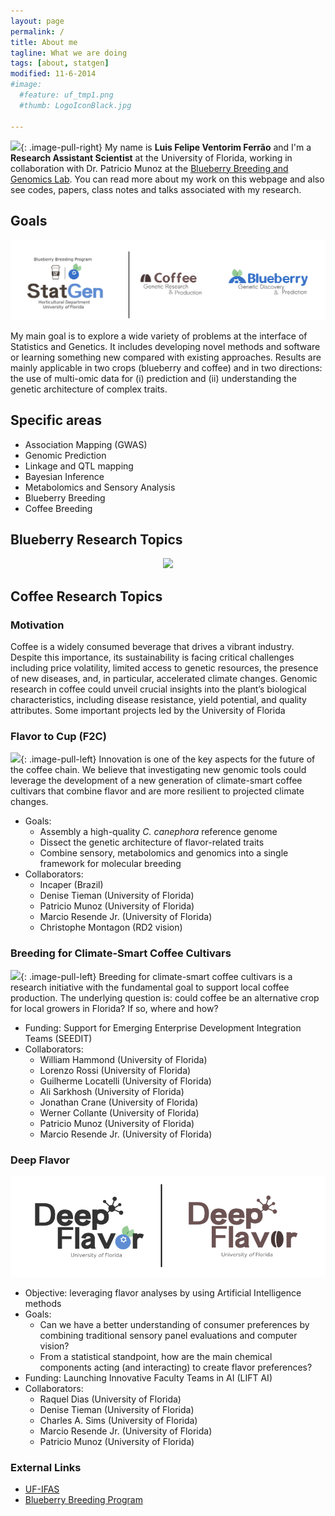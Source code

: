 ```yaml
---
layout: page
permalink: /
title: About me
tagline: What we are doing
tags: [about, statgen]
modified: 11-6-2014
#image:
  #feature: uf_tmp1.png
  #thumb: LogoIconBlack.jpg

---
```


<img src="{{ site.url }}/images/felipe2.jpg" width="120">{: .image-pull-right}  My name is **Luis Felipe Ventorim Ferrão** and I'm a **Research Assistant Scientist** at the University of Florida, working in collaboration with Dr. Patricio Munoz at the [Blueberry Breeding and Genomics Lab](https://www.blueberrybreeding.com/). You can read more about my work on this webpage and also see codes, papers, class notes and talks associated with my research.

## Goals

<p align="center">
  <img src="/images/all.png" />
</p>

My main goal is to explore a wide variety of problems at the interface of Statistics and Genetics. It includes developing novel methods and software or learning something new compared with existing approaches. Results are mainly applicable in two crops (blueberry and coffee) and in two directions: the use of multi-omic data for (i) prediction and (ii) understanding the genetic architecture of complex traits.


## Specific areas

- Association Mapping (GWAS)
- Genomic Prediction
- Linkage and QTL mapping
- Bayesian Inference
- Metabolomics and Sensory Analysis
- Blueberry Breeding
- Coffee Breeding

## Blueberry Research Topics

<p align="center">
  <img src="/images/logo2.png" />
</p>

## Coffee Research Topics

### Motivation

Coffee is a widely consumed beverage that drives a vibrant industry.  Despite this importance, its sustainability is facing critical challenges including price volatility, limited access to genetic resources, the presence of new diseases, and, in particular, accelerated climate changes. Genomic research in coffee could unveil crucial insights into the plant’s biological characteristics, including disease resistance, yield potential, and quality attributes. Some important projects led by the University of Florida

### Flavor to Cup (F2C)

<img src="{{ site.url }}./coffee_logo.png" width="220">{: .image-pull-left}  Innovation is one of the key aspects for the future of the coffee chain. We believe that investigating new genomic tools  could leverage the development of a new generation of climate-smart coffee cultivars that combine flavor and are more resilient to projected climate changes. 
- Goals: 
  + Assembly a high-quality _C. canephora_ reference genome
  + Dissect the genetic architecture of flavor-related traits
  + Combine sensory, metabolomics and genomics into a single framework for molecular breeding
- Collaborators: 
  + Incaper (Brazil)
  + Denise Tieman (University of Florida)
  + Patricio Munoz (University of Florida)
  + Marcio Resende Jr. (University of Florida)
  + Christophe Montagon (RD2 vision)

### Breeding for Climate-Smart Coffee Cultivars


<img src="{{ site.url }}./coffee_logo2.png" width="220">{: .image-pull-left}  Breeding for climate-smart coffee cultivars is a research initiative with the fundamental goal to support local coffee production. The underlying question is: could coffee be an alternative crop for local growers in Florida? If so, where and how?

- Funding: Support for Emerging Enterprise Development Integration Teams (SEEDIT)
- Collaborators: 
  + William Hammond (University of Florida)
  + Lorenzo Rossi (University of Florida)
  + Guilherme Locatelli (University of Florida)
  + Ali Sarkhosh (University of Florida)
  + Jonathan Crane (University of Florida)
  + Werner Collante (University of Florida)
  + Patricio Munoz (University of Florida)
  + Marcio Resende Jr. (University of Florida)
 
### Deep Flavor

<p align="center">
  <img src="./coffee_logo3.png" />
</p>

- Objective: leveraging flavor analyses by using Artificial Intelligence methods
- Goals:
  + Can we have a better understanding of consumer preferences by combining traditional sensory panel evaluations and computer vision?
  + From a statistical standpoint, how are the main chemical components acting (and interacting) to create flavor preferences?
- Funding: Launching Innovative Faculty Teams in AI (LIFT AI)
- Collaborators: 
  + Raquel Dias (University of Florida)
  + Denise Tieman (University of Florida)
  + Charles A. Sims (University of Florida)
  + Marcio Resende Jr. (University of Florida)
  +  Patricio Munoz (University of Florida)







### External Links
- [UF-IFAS](https://hos.ifas.ufl.edu/people/on-campus-faculty/)
- [Blueberry Breeding Program](https://www.blueberrybreeding.com/)


